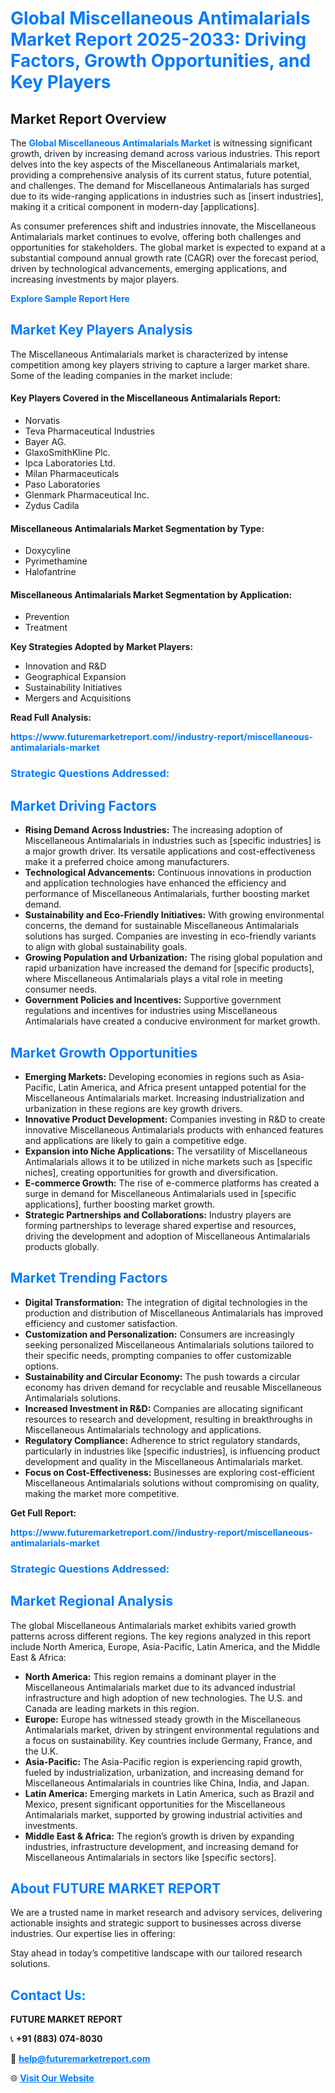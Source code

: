 <h1 style="color: #007BFF;">Global Miscellaneous Antimalarials Market Report 2025-2033: Driving Factors, Growth Opportunities, and Key Players</h1>

<section id="overview">
<h2>Market Report Overview</h2>
<p>The <a href="https://www.futuremarketreport.com//industry-report/miscellaneous-antimalarials-market" style="color: #007BFF; text-decoration: none;"><strong>Global Miscellaneous Antimalarials Market</strong></a> is witnessing significant growth, driven by increasing demand across various industries. This report delves into the key aspects of the Miscellaneous Antimalarials market, providing a comprehensive analysis of its current status, future potential, and challenges. The demand for Miscellaneous Antimalarials has surged due to its wide-ranging applications in industries such as [insert industries], making it a critical component in modern-day [applications].</p>
<p>As consumer preferences shift and industries innovate, the Miscellaneous Antimalarials market continues to evolve, offering both challenges and opportunities for stakeholders. The global market is expected to expand at a substantial compound annual growth rate (CAGR) over the forecast period, driven by technological advancements, emerging applications, and increasing investments by major players.</p>
</section>

<section id="overview">
<p><a href="https://www.futuremarketreport.com//request-sample/reportId=53356" style="color: #007BFF; text-decoration: none;"><strong>Explore Sample Report Here</strong></a></p>
</section>

<section id="key-players">
<h2 style="color: #007BFF;">Market Key Players Analysis</h2>
<p>The Miscellaneous Antimalarials market is characterized by intense competition among key players striving to capture a larger market share. Some of the leading companies in the market include:</p>
<h4>Key Players Covered in the Miscellaneous Antimalarials Report:</h4>
<ul><li>Norvatis</li><li>Teva Pharmaceutical Industries</li><li>Bayer AG.</li><li>GlaxoSmithKline Plc.</li><li>Ipca Laboratories Ltd.</li><li>Milan Pharmaceuticals</li><li>Paso Laboratories</li><li>Glenmark Pharmaceutical Inc.</li><li>Zydus Cadila</li></ul>
<h4>Miscellaneous Antimalarials Market Segmentation by Type:</h4>
<ul><li>Doxycyline</li><li>Pyrimethamine</li><li>Halofantrine</li></ul>

<h4>Miscellaneous Antimalarials Market Segmentation by Application:</h4>
<ul><li>Prevention</li><li>Treatment</li></ul>
<p><strong>Key Strategies Adopted by Market Players:</strong></p>
<ul>
<li>Innovation and R&D</li>
<li>Geographical Expansion</li>
<li>Sustainability Initiatives</li>
<li>Mergers and Acquisitions</li>
</ul>
</section>

<section>
<p><strong>Read Full Analysis: </strong></p><a href="https://www.futuremarketreport.com//industry-report/miscellaneous-antimalarials-market" style="color: #007BFF; text-decoration: none;"><strong>https://www.futuremarketreport.com//industry-report/miscellaneous-antimalarials-market</strong></a>
<h3 style="color: #007BFF;">Strategic Questions Addressed:</h3>
</section>

<section id="driving-factors">
<h2 style="color: #007BFF;">Market Driving Factors</h2>
<ul>
<li><strong>Rising Demand Across Industries:</strong> The increasing adoption of Miscellaneous Antimalarials in industries such as [specific industries] is a major growth driver. Its versatile applications and cost-effectiveness make it a preferred choice among manufacturers.</li>
<li><strong>Technological Advancements:</strong> Continuous innovations in production and application technologies have enhanced the efficiency and performance of Miscellaneous Antimalarials, further boosting market demand.</li>
<li><strong>Sustainability and Eco-Friendly Initiatives:</strong> With growing environmental concerns, the demand for sustainable Miscellaneous Antimalarials solutions has surged. Companies are investing in eco-friendly variants to align with global sustainability goals.</li>
<li><strong>Growing Population and Urbanization:</strong> The rising global population and rapid urbanization have increased the demand for [specific products], where Miscellaneous Antimalarials plays a vital role in meeting consumer needs.</li>
<li><strong>Government Policies and Incentives:</strong> Supportive government regulations and incentives for industries using Miscellaneous Antimalarials have created a conducive environment for market growth.</li>
</ul>
</section>

<section id="growth-opportunities">
<h2 style="color: #007BFF;">Market Growth Opportunities</h2>
<ul>
<li><strong>Emerging Markets:</strong> Developing economies in regions such as Asia-Pacific, Latin America, and Africa present untapped potential for the Miscellaneous Antimalarials market. Increasing industrialization and urbanization in these regions are key growth drivers.</li>
<li><strong>Innovative Product Development:</strong> Companies investing in R&D to create innovative Miscellaneous Antimalarials products with enhanced features and applications are likely to gain a competitive edge.</li>
<li><strong>Expansion into Niche Applications:</strong> The versatility of Miscellaneous Antimalarials allows it to be utilized in niche markets such as [specific niches], creating opportunities for growth and diversification.</li>
<li><strong>E-commerce Growth:</strong> The rise of e-commerce platforms has created a surge in demand for Miscellaneous Antimalarials used in [specific applications], further boosting market growth.</li>
<li><strong>Strategic Partnerships and Collaborations:</strong> Industry players are forming partnerships to leverage shared expertise and resources, driving the development and adoption of Miscellaneous Antimalarials products globally.</li>
</ul>
</section>

<section id="trending-factors">
<h2 style="color: #007BFF;">Market Trending Factors</h2>
<ul>
<li><strong>Digital Transformation:</strong> The integration of digital technologies in the production and distribution of Miscellaneous Antimalarials has improved efficiency and customer satisfaction.</li>
<li><strong>Customization and Personalization:</strong> Consumers are increasingly seeking personalized Miscellaneous Antimalarials solutions tailored to their specific needs, prompting companies to offer customizable options.</li>
<li><strong>Sustainability and Circular Economy:</strong> The push towards a circular economy has driven demand for recyclable and reusable Miscellaneous Antimalarials solutions.</li>
<li><strong>Increased Investment in R&D:</strong> Companies are allocating significant resources to research and development, resulting in breakthroughs in Miscellaneous Antimalarials technology and applications.</li>
<li><strong>Regulatory Compliance:</strong> Adherence to strict regulatory standards, particularly in industries like [specific industries], is influencing product development and quality in the Miscellaneous Antimalarials market.</li>
<li><strong>Focus on Cost-Effectiveness:</strong> Businesses are exploring cost-efficient Miscellaneous Antimalarials solutions without compromising on quality, making the market more competitive.</li>
</ul>
</section>

<section>
<p><strong>Get Full Report: </strong></p><a href="https://www.futuremarketreport.com//industry-report/miscellaneous-antimalarials-market" style="color: #007BFF; text-decoration: none;"><strong>https://www.futuremarketreport.com//industry-report/miscellaneous-antimalarials-market</strong></a>
<h3 style="color: #007BFF;">Strategic Questions Addressed:</h3>
</section>


<section id="regional-analysis">
<h2 style="color: #007BFF;">Market Regional Analysis</h2>
<p>The global Miscellaneous Antimalarials market exhibits varied growth patterns across different regions. The key regions analyzed in this report include North America, Europe, Asia-Pacific, Latin America, and the Middle East & Africa:</p>
<ul>
<li><strong>North America:</strong> This region remains a dominant player in the Miscellaneous Antimalarials market due to its advanced industrial infrastructure and high adoption of new technologies. The U.S. and Canada are leading markets in this region.</li>
<li><strong>Europe:</strong> Europe has witnessed steady growth in the Miscellaneous Antimalarials market, driven by stringent environmental regulations and a focus on sustainability. Key countries include Germany, France, and the U.K.</li>
<li><strong>Asia-Pacific:</strong> The Asia-Pacific region is experiencing rapid growth, fueled by industrialization, urbanization, and increasing demand for Miscellaneous Antimalarials in countries like China, India, and Japan.</li>
<li><strong>Latin America:</strong> Emerging markets in Latin America, such as Brazil and Mexico, present significant opportunities for the Miscellaneous Antimalarials market, supported by growing industrial activities and investments.</li>
<li><strong>Middle East & Africa:</strong> The region’s growth is driven by expanding industries, infrastructure development, and increasing demand for Miscellaneous Antimalarials in sectors like [specific sectors].</li>
</ul>
</section>

<footer>
<h2 style="color: #007BFF;">About FUTURE MARKET REPORT</h2>
<p>We are a trusted name in market research and advisory services, delivering actionable insights and strategic support to businesses across diverse industries. Our expertise lies in offering:</p>

<p>Stay ahead in today’s competitive landscape with our tailored research solutions.</p>

<h2 style="color: #007BFF;">Contact Us:</h2>
<p><strong>FUTURE MARKET REPORT</strong></p>
<p>📞 <strong>+91 (883) 074-8030</strong></p>
<p>📧 <strong><a href="mailto:help@futuremarketreport.com" style="color: #007BFF;">help@futuremarketreport.com</a></strong></p>
<p>🌐 <strong><a href="https://www.futuremarketreport.com/" style="color: #007BFF;">Visit Our Website</a></strong></p>
</footer>